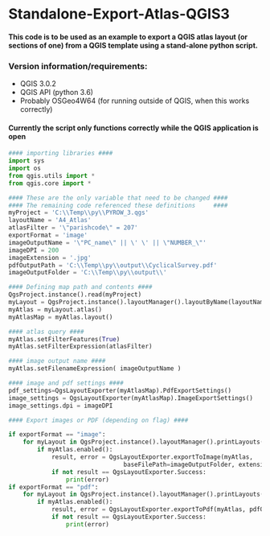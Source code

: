 # Standalone-Export-Atlas-QGIS3
#### This code is to be used as an example to export a QGIS atlas layout (or sections of one) from a QGIS template using a stand-alone python script.
### Version information/requirements:
* QGIS 3.0.2
* QGIS API (python 3.6)
* Probably OSGeo4W64 (for running outside of QGIS, when this works correctly)


#### Currently the script only functions correctly while the QGIS application is open

```python
#### importing libraries ####
import sys
import os
from qgis.utils import *
from qgis.core import *

#### These are the only variable that need to be changed ####
#### The remaining code referenced these definitions     ####
myProject = 'C:\\Temp\\py\\PYROW_3.qgs'
layoutName = 'A4_Atlas'
atlasFilter = '\"parishcode\" = 207'
exportFormat = 'image'
imageOutputName = '\"PC_name\" || \' \' || \"NUMBER_\"'
imageDPI = 200
imageExtension = '.jpg'
pdfOutputPath = 'C:\\Temp\\py\\output\\CyclicalSurvey.pdf'
imageOutputFolder = 'C:\\Temp\\py\\output\\'

#### Defining map path and contents ####
QgsProject.instance().read(myProject)
myLayout = QgsProject.instance().layoutManager().layoutByName(layoutName)
myAtlas = myLayout.atlas()
myAtlasMap = myAtlas.layout()

#### atlas query ####
myAtlas.setFilterFeatures(True) 
myAtlas.setFilterExpression(atlasFilter)

#### image output name ####
myAtlas.setFilenameExpression( imageOutputName )

#### image and pdf settings ####
pdf_settings=QgsLayoutExporter(myAtlasMap).PdfExportSettings()
image_settings = QgsLayoutExporter(myAtlasMap).ImageExportSettings()
image_settings.dpi = imageDPI

#### Export images or PDF (depending on flag) ####

if exportFormat == "image":
    for myLayout in QgsProject.instance().layoutManager().printLayouts():
        if myAtlas.enabled():
            result, error = QgsLayoutExporter.exportToImage(myAtlas, 
                                baseFilePath=imageOutputFolder, extension=imageExtension, settings=image_settings)
            if not result == QgsLayoutExporter.Success:
                print(error)
if exportFormat == "pdf":
    for myLayout in QgsProject.instance().layoutManager().printLayouts():
        if myAtlas.enabled():
            result, error = QgsLayoutExporter.exportToPdf(myAtlas, pdfOutputPath, settings=pdf_settings)
            if not result == QgsLayoutExporter.Success:
                print(error)
```
